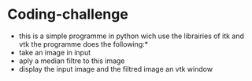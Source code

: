 # Coding-challenge
* this is a simple programme in python wich use the librairies of itk and vtk 
the programme does the following:*
* take an image in input
* aply a median filtre to this image
* display the input image and the filtred image an vtk window


